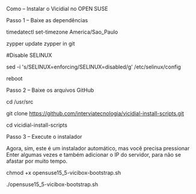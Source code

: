 Como – Instalar o Vicidial no OPEN SUSE 


Passo 1 – Baixe as dependências

timedatectl set-timezone America/Sao_Paulo

zypper update
zypper in git

#Disable SELINUX

sed -i 's/SELINUX=enforcing/SELINUX=disabled/g' /etc/selinux/config 

reboot

Passo 2 – Baixe os arquivos GitHub

cd /usr/src

git clone https://github.com/interviatecnologia/vicidial-install-scripts.git

cd vicidial-install-scripts

Passo 3 – Execute o instalador

Agora, sim, este é um instalador automático, mas você precisa pressionar Enter algumas vezes e também adicionar o IP do servidor, para não se afastar por muito tempo.

chmod +x opensuse15_5-vicibox-bootstrap.sh

./opensuse15_5-vicibox-bootstrap.sh
